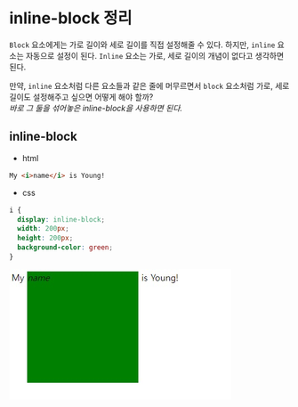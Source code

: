 # inline-block 정리
```Block``` 요소에게는 가로 길이와 세로 길이를 직접 설정해줄 수 있다. 하지만, ```inline``` 요소는 자동으로 설정이 된다. ```Inline``` 요소는 가로, 세로 길이의 개념이 없다고 생각하면 된다.

만약, ```inline``` 요소처럼 다른 요소들과 같은 줄에 머무르면서 ```block``` 요소처럼 가로, 세로 길이도 설정해주고 싶으면 어떻게 해야 할까?    
*바로 그 둘을 섞어놓은 inline-block을 사용하면 된다.*

## **inline-block**
* html
```html
My <i>name</i> is Young!
```
* css
```css
i {
  display: inline-block;
  width: 200px;
  height: 200px;
  background-color: green;
}
```
![image](images/%EC%9D%B8%EB%B8%94.jpeg)

